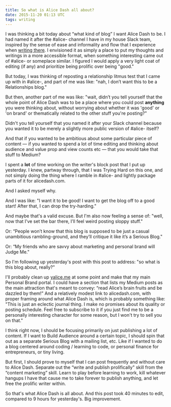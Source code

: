 ```yaml
---
title: So what is Alice Dash all about?
date: 2015-11-20 01:13 UTC
tags: writing
---
```


I was thinking a bit today about “what kind of blog” I want Alice Dash to be. I had named it after the #alice- channel I have in my house Slack team, inspired by the sense of ease and informality and flow that I experience when [writing there](http://alicedash.com/writers-block-slack/). I envisioned it as simply a place to put my thoughts and writings in a more accessible format, when something interesting came out of #alice- or someplace similar. I figured I would apply a very light coat of editing (if any) and prioritize being prolific over being "good."

But today, I was thinking of reposting a relationship litmus test that I came up with in #alice-, and part of me was like: "nah, I don’t want this to be a Relationships blog."
 
But then, another part of me was like: "wait, didn’t you tell yourself that the whole point of Alice Dash was to be a place where you could post ​**anything**​ you were thinking about, without worrying about whether it was 'good' or 'on brand' or thematically related to the other stuff you're posting?"
 
Didn't you tell yourself that you named it after your Slack channel because you wanted it to be merely a slightly more public version of #alice- itself?
 
And that if you wanted to be ambitious about some particular piece of content &mdash; if you wanted to spend a lot of time editing and thinking about audience and value prop and view counts etc &mdash; that you would take that stuff to Medium?
 
I spent a ​**lot**​ of time working on the writer's block post that I put up yesterday. I knew, partway through, that I was Trying Hard on this one, and not simply doing the thing where I ramble in #alice- and lightly package parts of it for alicedash.com.
 
And I asked myself why.
 
And I was like: "I want it to be good! I want to get the blog off to a good start! After that, I can drop the try-harding."
 
And maybe that's a valid excuse. But I'm also now feeling a sense of: "well, now that I’ve set the bar there, I’ll feel weird posting sloppy stuff."
 
Or: “People won’t know that this blog is supposed to be just a casual unambitious rambling-ground, and they’ll critique it like it’s a Serious Blog."
 
Or: “My friends who are savvy about marketing and personal brand will Judge Me."

So I'm following up yesterday's post with this post to address: "so what is this blog about, really?"

I'll probably clean up [yalice.me](http://www.yalice.me/) at some point and make that my main Personal Brand portal. I could have a section that lists my Medium posts as the main attraction that's meant to convey: “read Alice’s brain fruits and be dazzled by them!” And a relatively modest link to alicedash.com, with proper framing around what Alice Dash is, which is probably something like: "This is just an eclectic journal thing. I make no promises about its quality or posting schedule. Feel free to subscribe to it if you just find me to be a personally interesting character for some reason, but I won't try to sell you on that."
 
I think right now, I should be focusing primarily on just publishing a lot of content. If I want to Build Audience around a certain topic, I should spin that out as a separate Serious Blog with a mailing list, etc. Like if I wanted to do a blog centered around coding / learning to code, or personal finance for entrepreneurs, or tiny living.
 
But first, I should prove to myself that I can post frequently and without care to Alice Dash. Separate out the “write and publish prolifically" skill from the “content marketing” skill. Learn to play before learning to work, kill whatever hangups I have that cause me to take forever to publish anything, and let free the prolific writer within.
 
So that's what Alice Dash is all about. And this post took 40 minutes to edit, compared to 9 hours for yesterday's. Big improvement.
